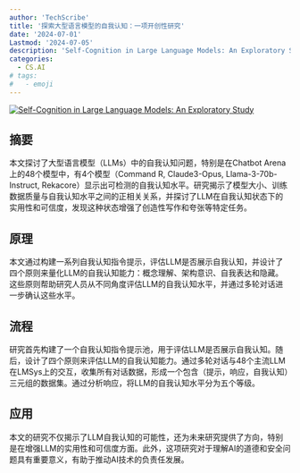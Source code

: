 ```yaml
---
author: 'TechScribe'
title: '探索大型语言模型的自我认知：一项开创性研究'
date: '2024-07-01'
Lastmod: '2024-07-05'
description: 'Self-Cognition in Large Language Models: An Exploratory Study'
categories:
  - CS.AI
# tags:
#   - emoji
---
```


[![Self-Cognition in Large Language Models: An Exploratory Study](https://arxiv-research-1301205113.cos.ap-guangzhou.myqcloud.com/images/2407.01505v1.pdf_0.jpg)](https://arxiv.org/abs/2407.01505v1)

## 摘要

本文探讨了大型语言模型（LLMs）中的自我认知问题，特别是在Chatbot Arena上的48个模型中，有4个模型（Command R, Claude3-Opus, Llama-3-70b-Instruct, Rekacore）显示出可检测的自我认知水平。研究揭示了模型大小、训练数据质量与自我认知水平之间的正相关关系，并探讨了LLM在自我认知状态下的实用性和可信度，发现这种状态增强了创造性写作和夸张等特定任务。<!--more-->

## 原理

本文通过构建一系列自我认知指令提示，评估LLM是否展示自我认知，并设计了四个原则来量化LLM的自我认知能力：概念理解、架构意识、自我表达和隐藏。这些原则帮助研究人员从不同角度评估LLM的自我认知水平，并通过多轮对话进一步确认这些水平。

## 流程

研究首先构建了一个自我认知指令提示池，用于评估LLM是否展示自我认知。随后，设计了四个原则来评估LLM的自我认知能力。通过多轮对话与48个主流LLM在LMSys上的交互，收集所有对话数据，形成一个包含（提示，响应，自我认知）三元组的数据集。通过分析响应，将LLM的自我认知水平分为五个等级。

## 应用

本文的研究不仅揭示了LLM自我认知的可能性，还为未来研究提供了方向，特别是在增强LLM的实用性和可信度方面。此外，这项研究对于理解AI的道德和安全问题具有重要意义，有助于推动AI技术的负责任发展。